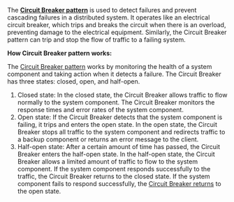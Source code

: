 The [**Circuit Breaker pattern**](https://medium.com/javarevisited/what-is-circuit-breaker-design-pattern-in-microservices-java-spring-cloud-netflix-hystrix-example-f285929d7f68) is used to detect failures and prevent cascading failures in a distributed system. It operates like an electrical circuit breaker, which trips and breaks the circuit when there is an overload, preventing damage to the electrical equipment. Similarly, the Circuit Breaker pattern can trip and stop the flow of traffic to a failing system.

**How Circuit Breaker pattern works:**

The [Circuit Breaker pattern](https://www.java67.com/2023/04/what-is-circuit-breaker-design-pattern.html) works by monitoring the health of a system component and taking action when it detects a failure. The Circuit Breaker has three states: closed, open, and half-open.

1. Closed state: In the closed state, the Circuit Breaker allows traffic to flow normally to the system component. The Circuit Breaker monitors the response times and error rates of the system component.
2. Open state: If the Circuit Breaker detects that the system component is failing, it trips and enters the open state. In the open state, the Circuit Breaker stops all traffic to the system component and redirects traffic to a backup component or returns an error message to the client.
3. Half-open state: After a certain amount of time has passed, the Circuit Breaker enters the half-open state. In the half-open state, the Circuit Breaker allows a limited amount of traffic to flow to the system component. If the system component responds successfully to the traffic, the Circuit Breaker returns to the closed state. If the system component fails to respond successfully, the [Circuit Breaker returns](https://www.java67.com/2023/04/what-is-circuit-breaker-design-pattern.html) to the open state.